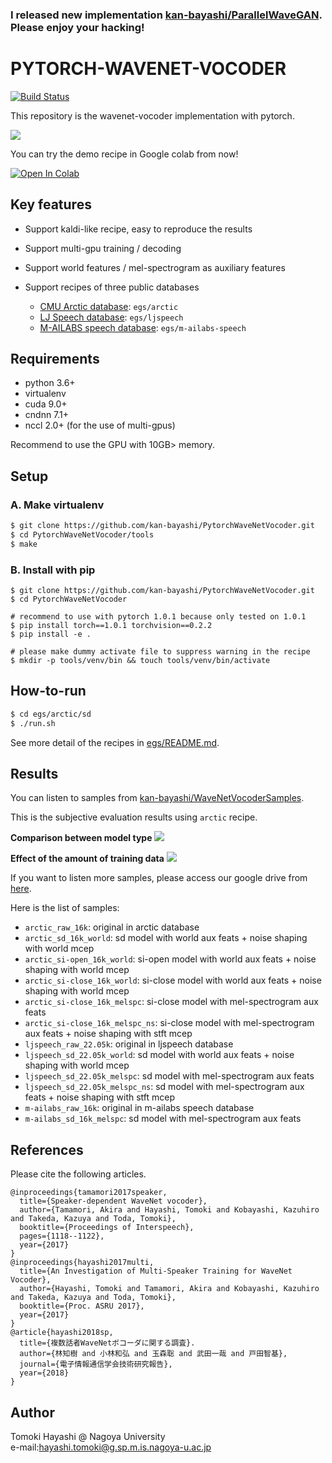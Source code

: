  

### I released new implementation [kan-bayashi/ParallelWaveGAN](https://github.com/kan-bayashi/ParallelWaveGAN). Please enjoy your hacking!

# PYTORCH-WAVENET-VOCODER

[![Build Status](https://travis-ci.org/kan-bayashi/PytorchWaveNetVocoder.svg?branch=master)](https://travis-ci.org/kan-bayashi/PytorchWaveNetVocoder)

This repository is the wavenet-vocoder implementation with pytorch.

![](https://kan-bayashi.github.io/WaveNetVocoderSamples/images/overview.bmp)

You can try the demo recipe in Google colab from now!

[![Open In Colab](https://colab.research.google.com/assets/colab-badge.svg)](https://colab.research.google.com/github/kan-bayashi/INTERSPEECH19_TUTORIAL/blob/master/notebooks/wavenet_vocoder/wavenet_vocoder.ipynb)

## Key features

- Support kaldi-like recipe, easy to reproduce the results
- Support multi-gpu training / decoding
- Support world features / mel-spectrogram as auxiliary features
- Support recipes of three public databases

    - [CMU Arctic database](http://www.festvox.org/cmu_arctic/): `egs/arctic`
    - [LJ Speech database](https://keithito.com/LJ-Speech-Dataset/): `egs/ljspeech`
    - [M-AILABS speech database](http://www.m-ailabs.bayern/en/the-mailabs-speech-dataset/): `egs/m-ailabs-speech`

## Requirements

- python 3.6+
- virtualenv
- cuda 9.0+
- cndnn 7.1+
- nccl 2.0+ (for the use of multi-gpus)

Recommend to use the GPU with 10GB> memory.

## Setup

### A. Make virtualenv

```bash
$ git clone https://github.com/kan-bayashi/PytorchWaveNetVocoder.git
$ cd PytorchWaveNetVocoder/tools
$ make
```

### B. Install with pip

```
$ git clone https://github.com/kan-bayashi/PytorchWaveNetVocoder.git
$ cd PytorchWaveNetVocoder

# recommend to use with pytorch 1.0.1 because only tested on 1.0.1
$ pip install torch==1.0.1 torchvision==0.2.2
$ pip install -e .

# please make dummy activate file to suppress warning in the recipe
$ mkdir -p tools/venv/bin && touch tools/venv/bin/activate
```

## How-to-run

```bash
$ cd egs/arctic/sd
$ ./run.sh
```

See more detail of the recipes in [egs/README.md](egs/README.md).

## Results

You can listen to samples from [kan-bayashi/WaveNetVocoderSamples](https://kan-bayashi.github.io/WaveNetVocoderSamples/).

This is the subjective evaluation results using `arctic` recipe.

**Comparison between model type**
![](https://kan-bayashi.github.io/WaveNetVocoderSamples/images/mos.bmp)

**Effect of the amount of training data**
![](https://kan-bayashi.github.io/WaveNetVocoderSamples/images/mos_num_train.bmp)

If you want to listen more samples, please access our google drive from [here](https://drive.google.com/drive/folders/1zC1WDiMu4SOdc7UeOayoEe_79PdnPBu6?usp=sharing).

Here is the list of samples:
- `arctic_raw_16k`: original in arctic database
- `arctic_sd_16k_world`: sd model with world aux feats + noise shaping with world mcep
- `arctic_si-open_16k_world`: si-open model with world aux feats + noise shaping with world mcep
- `arctic_si-close_16k_world`: si-close model with world aux feats + noise shaping with world mcep
- `arctic_si-close_16k_melspc`: si-close model with mel-spectrogram aux feats
- `arctic_si-close_16k_melspc_ns`: si-close model with mel-spectrogram aux feats + noise shaping with stft mcep
- `ljspeech_raw_22.05k`: original in ljspeech database
- `ljspeech_sd_22.05k_world`: sd model with world aux feats + noise shaping with world mcep
- `ljspeech_sd_22.05k_melspc`: sd model with mel-spectrogram aux feats
- `ljspeech_sd_22.05k_melspc_ns`: sd model with mel-spectrogram aux feats + noise shaping with stft mcep
- `m-ailabs_raw_16k`: original in m-ailabs speech database
- `m-ailabs_sd_16k_melspc`: sd model with mel-spectrogram aux feats

## References

Please cite the following articles.

```
@inproceedings{tamamori2017speaker,
  title={Speaker-dependent WaveNet vocoder},
  author={Tamamori, Akira and Hayashi, Tomoki and Kobayashi, Kazuhiro and Takeda, Kazuya and Toda, Tomoki},
  booktitle={Proceedings of Interspeech},
  pages={1118--1122},
  year={2017}
}
@inproceedings{hayashi2017multi,
  title={An Investigation of Multi-Speaker Training for WaveNet Vocoder},
  author={Hayashi, Tomoki and Tamamori, Akira and Kobayashi, Kazuhiro and Takeda, Kazuya and Toda, Tomoki},
  booktitle={Proc. ASRU 2017},
  year={2017}
}
@article{hayashi2018sp,
  title={複数話者WaveNetボコーダに関する調査}.
  author={林知樹 and 小林和弘 and 玉森聡 and 武田一哉 and 戸田智基},
  journal={電子情報通信学会技術研究報告},
  year={2018}
}
```

## Author

Tomoki Hayashi @ Nagoya University  
e-mail:hayashi.tomoki@g.sp.m.is.nagoya-u.ac.jp
